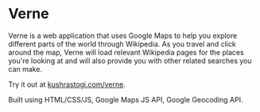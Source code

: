 # Verne

Verne is a web application that uses Google Maps to help you explore different parts of the world through Wikipedia. As you travel and click around the map, Verne will load relevant Wikipedia pages for the places you're looking at and will also provide you with other related searches you can make.

Try it out at [kushrastogi.com/verne](http://kushrastogi.com/verne).

Built using HTML/CSS/JS, Google Maps JS API, Google Geocoding API.
